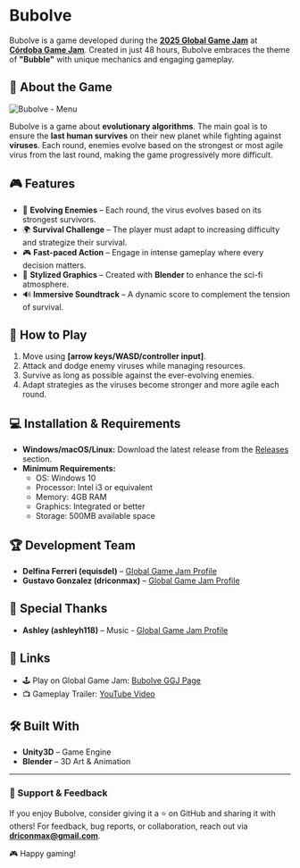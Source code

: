 # Bubolve

Bubolve is a game developed during the [**2025 Global Game Jam**](https://globalgamejam.org/) at  [**Córdoba Game Jam**](https://globalgamejam.org/jam-sites/2025/cordoba-game-jam). Created in just 48 hours, Bubolve embraces the theme of **"Bubble"** with unique mechanics and engaging gameplay.

## 📜 About the Game

![Bubolve - Menu](https://github.com/user-attachments/assets/51aab3ae-66c2-4350-91b0-c5d5c16e8f77)


Bubolve is a game about **evolutionary algorithms**. The main goal is to ensure the **last human survives** on their new planet while fighting against **viruses**. Each round, enemies evolve based on the strongest or most agile virus from the last round, making the game progressively more difficult.

## 🎮 Features

- 🦠 **Evolving Enemies** – Each round, the virus evolves based on its strongest survivors.
- 🌍 **Survival Challenge** – The player must adapt to increasing difficulty and strategize their survival.
- 🎮 **Fast-paced Action** – Engage in intense gameplay where every decision matters.
- 🎨 **Stylized Graphics** – Created with **Blender** to enhance the sci-fi atmosphere.
- 🔊 **Immersive Soundtrack** – A dynamic score to complement the tension of survival.

## 🚀 How to Play

1. Move using **[arrow keys/WASD/controller input]**.
2. Attack and dodge enemy viruses while managing resources.
3. Survive as long as possible against the ever-evolving enemies.
4. Adapt strategies as the viruses become stronger and more agile each round.

## 💻 Installation & Requirements

- **Windows/macOS/Linux:** Download the latest release from the [Releases](https://github.com/equisdel/bubolve/releases) section.
- **Minimum Requirements:**
  - OS: Windows 10
  - Processor: Intel i3 or equivalent
  - Memory: 4GB RAM
  - Graphics: Integrated or better
  - Storage: 500MB available space

## 🏆 Development Team

- **Delfina Ferreri (equisdel)** – [Global Game Jam Profile](https://globalgamejam.org/users/equisdel)
- **Gustavo Gonzalez (driconmax)** – [Global Game Jam Profile](https://globalgamejam.org/users/driconmax)

## 🎵 Special Thanks

- **Ashley (ashleyh118)** – Music - [Global Game Jam Profile](https://globalgamejam.org/users/ashleyh118)

## 🔗 Links

- 🕹️ Play on Global Game Jam: [Bubolve GGJ Page](https://globalgamejam.org/games/2025/bubolve-1)
- 📺 Gameplay Trailer: [YouTube Video](https://your-youtube-link.com)

## 🛠️ Built With

- **Unity3D** – Game Engine
- **Blender** – 3D Art & Animation

---

### 💌 Support & Feedback

If you enjoy Bubolve, consider giving it a ⭐ on GitHub and sharing it with others! For feedback, bug reports, or collaboration, reach out via **driconmax@gmail.com**.

🎮 Happy gaming!

